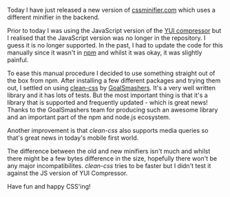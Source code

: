Today I have just released a new version of [cssminifier.com](/) which uses a different minifier in the backend.

Prior to today I was using the JavaScript version of the [YUI compressor](https://github.com/yui/yuicompressor/) but I
realised that the JavaScript version was no longer in the repository. I guess it is no longer supported. In the past, I
had to update the code for this manually since it wasn't in [npm](https://npmjs.org/) and whilst it was okay, it was
slightly painful.

To ease this manual procedure I decided to use something straight out of the box from npm. After installing a few
different packages and trying them out, I settled on using [clean-css](https://npmjs.org/package/clean-css) by
[GoalSmashers](https://github.com/GoalSmashers/). It's a very well written library and it has lots of tests. But the
most important thing is that it's a library that is supported and frequently updated - which is great news! Thanks to
the GoalSmashers team for producing such an awesome library and an important part of the npm and node.js ecosystem.

Another improvement is that *clean-css* also supports media queries so that's great news in today's mobile first world.

The difference between the old and new minifiers isn't much and whilst there might be a few bytes difference in the
size, hopefully there won't be any major incompatibilites. *clean-css* tries to be faster but I didn't test it against
the JS version of YUI Compressor.

Have fun and happy CSS'ing!

